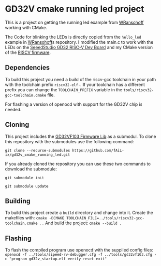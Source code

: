 # GD32V cmake running led project

This is a project on getting the running led example from [WRansohoff](https://github.com/WRansohoff/GD32VF103_templates) working with CMake.


The Code for blinking the LEDs is directly copied from the `hello_led` example in [WRansohoff](https://github.com/WRansohoff/GD32VF103_templates)s repository. I modified the main.c to work with the LEDs on the [SeeedStudio GD32 RISC-V Dev Board](https://wiki.seeedstudio.com/SeeedStudio-GD32-RISC-V-Dev-Board/) and my CMake version of the [RISCV firmware](http://www.gd32mcu.com/en/download/7?kw=GD32VF1).

## Dependencies

To build this project you need a build of the riscv-gcc toolchain in your path with the toolchain prefix `riscv32-elf-`.
If your toolchain has a different prefix you can change the `TOOLCHAIN_PREFIX` variable in the `tools/riscv32-gcc-toolchain.cmake` file.

For flashing a version of openocd with support for the GD32V chip is needed.

## Cloning

This project includes the [GD32VF103 Firmware Lib](https://github.com/fAiL-ix/gd32vf103) as a submodul. To clone this repository with the submodules use the following command:

`git clone --recurse-submodules https://github.com/fAiL-ix/gd32v_cmake_running_led.git`

If you already cloned the repository you can use these two commands to download the submodule:

`git submodule init`

`git submodule update`

## Building

To build this project create a `build` directory and change into it.
Create the makefiles with:
`cmake -DCMAKE_TOOLCHAIN_FILE=../tools/riscv32-gcc-toolchain.cmake ..`
And build the project:
`cmake --build .`

## Flashing

To flash the compiled program use openocd with the supplied config files:
`openocd -f ../tools/sipeed-rv-debugger.cfg -f ../tools/gd32vf103.cfg -c "program gd32v_startup.elf verify reset exit"`
